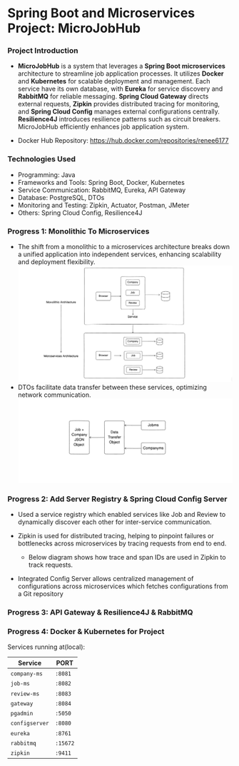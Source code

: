 # Spring Boot and Microservices Project: MicroJobHub

### Project Introduction
- **MicroJobHub** is a system that leverages a **Spring Boot microservices** architecture to streamline job application processes. It utilizes **Docker** and **Kubernetes** for scalable deployment and management. Each service have its own database, with **Eureka** for service discovery and **RabbitMQ** for reliable messaging. **Spring Cloud Gateway** directs external requests, **Zipkin** provides distributed tracing for monitoring, and **Spring Cloud Config** manages external configurations centrally. **Resilience4J** introduces resilience patterns such as circuit breakers. MicroJobHub efficiently enhances job application system.

- Docker Hub Repository: https://hub.docker.com/repositories/renee6177

### Technologies Used
- Programming: Java
- Frameworks and Tools: Spring Boot, Docker, Kubernetes
- Service Communication: RabbitMQ, Eureka, API Gateway
- Database: PostgreSQL, DTOs
- Monitoring and Testing: Zipkin, Actuator, Postman, JMeter
- Others: Spring Cloud Config, Resilience4J

### Progress 1: Monolithic To Microservices
- The shift from a monolithic to a microservices architecture breaks down a unified application into independent services, enhancing scalability and deployment flexibility. 
![Microservices Architecture](https://github.com/Reneechang17/Spring-MicroJobHub/blob/main/static/progress1/Monolithic%20To%20Microservices.jpg)
- DTOs facilitate data transfer between these services, optimizing network communication.
![DTOs](https://github.com/Reneechang17/Spring-MicroJobHub/blob/main/static/progress1/DTOs.jpg)

### Progress 2: Add Server Registry & Spring Cloud Config Server
- Used a service registry which enabled services like Job and Review to dynamically discover each other for inter-service communication.

- Zipkin is used for distributed tracing, helping to pinpoint failures or bottlenecks across microservices by tracing requests from end to end.

  - Below diagram shows how trace and span IDs are used in Zipkin to track requests.

- Integrated Config Server allows centralized management of configurations across microservices which fetches configurations from a Git repository



### Progress 3: API Gateway & Resilience4J & RabbitMQ

### Progress 4: Docker & Kubernetes for Project




Services running at(local):

| Service            | PORT    |
| ------------------ | ------- |
| `company-ms`       | `:8081` |
| `job-ms`           | `:8082` |
| `review-ms`        | `:8083` |
| `gateway`          | `:8084` |
| `pgadmin`          | `:5050` |
| `configserver`     | `:8080` |
| `eureka`           | `:8761` |
| `rabbitmq`         | `:15672`|
| `zipkin`           | `:9411` |